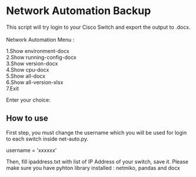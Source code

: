 <h1>Network Automation Backup </h1>
<p>This script will try login to your Cisco Switch and export the output to .docx.<br><br>
Network Automation Menu : </p>

1.Show environment-docx<br>
2.Show running-config-docx<br>
3.Show version-docx<br>
4.Show cpu-docx<br>
5.Show all-docx<br>
6.Show all-version-xlsx<br>
7.Exit<br>

Enter your choice:<br>

<h2>How to use</h2>
<p>First step, you must change the username which you will be used for login to each switch inside net-auto.py.
<p>username = 'xxxxxx'
<p>Then, fill ipaddress.txt with list of IP Address of your switch, save it. Please make sure you have pyhton library installed : netmiko, pandas and docx
